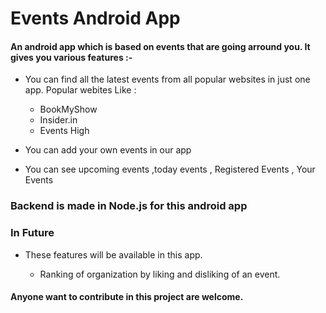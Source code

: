 # Events Android App

#### An android app which is based on events that are going arround you. It gives you various features :-

+ You can find all the latest events from all popular websites in just one app. Popular webites Like :
  - BookMyShow
  - Insider.in
  - Events High

+ You can add your own events in our app

+ You can see upcoming events ,today events , Registered Events , Your Events 
  
### Backend is made in Node.js for this android app

### In Future 

+ These features will be available in this app.
  
  - Ranking of organization by liking and disliking of an event. 
  
#### Anyone want to contribute in this project are  welcome.
  
